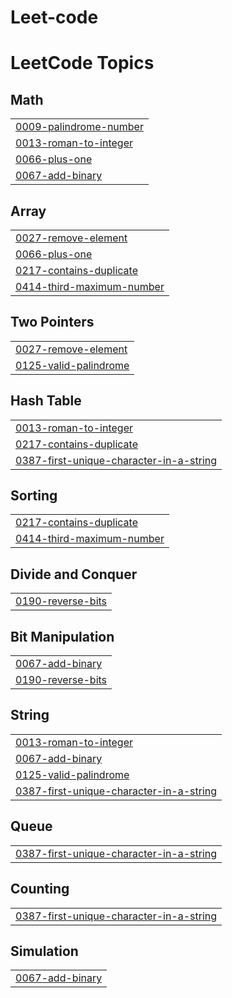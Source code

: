 # Leet-code
<!---LeetCode Topics Start-->
# LeetCode Topics
## Math
|  |
| ------- |
| [0009-palindrome-number](https://github.com/Gokul-krishna-AU/Leet-code/tree/master/0009-palindrome-number) |
| [0013-roman-to-integer](https://github.com/Gokul-krishna-AU/Leet-code/tree/master/0013-roman-to-integer) |
| [0066-plus-one](https://github.com/Gokul-krishna-AU/Leet-code/tree/master/0066-plus-one) |
| [0067-add-binary](https://github.com/Gokul-krishna-AU/Leet-code/tree/master/0067-add-binary) |
## Array
|  |
| ------- |
| [0027-remove-element](https://github.com/Gokul-krishna-AU/Leet-code/tree/master/0027-remove-element) |
| [0066-plus-one](https://github.com/Gokul-krishna-AU/Leet-code/tree/master/0066-plus-one) |
| [0217-contains-duplicate](https://github.com/Gokul-krishna-AU/Leet-code/tree/master/0217-contains-duplicate) |
| [0414-third-maximum-number](https://github.com/Gokul-krishna-AU/Leet-code/tree/master/0414-third-maximum-number) |
## Two Pointers
|  |
| ------- |
| [0027-remove-element](https://github.com/Gokul-krishna-AU/Leet-code/tree/master/0027-remove-element) |
| [0125-valid-palindrome](https://github.com/Gokul-krishna-AU/Leet-code/tree/master/0125-valid-palindrome) |
## Hash Table
|  |
| ------- |
| [0013-roman-to-integer](https://github.com/Gokul-krishna-AU/Leet-code/tree/master/0013-roman-to-integer) |
| [0217-contains-duplicate](https://github.com/Gokul-krishna-AU/Leet-code/tree/master/0217-contains-duplicate) |
| [0387-first-unique-character-in-a-string](https://github.com/Gokul-krishna-AU/Leet-code/tree/master/0387-first-unique-character-in-a-string) |
## Sorting
|  |
| ------- |
| [0217-contains-duplicate](https://github.com/Gokul-krishna-AU/Leet-code/tree/master/0217-contains-duplicate) |
| [0414-third-maximum-number](https://github.com/Gokul-krishna-AU/Leet-code/tree/master/0414-third-maximum-number) |
## Divide and Conquer
|  |
| ------- |
| [0190-reverse-bits](https://github.com/Gokul-krishna-AU/Leet-code/tree/master/0190-reverse-bits) |
## Bit Manipulation
|  |
| ------- |
| [0067-add-binary](https://github.com/Gokul-krishna-AU/Leet-code/tree/master/0067-add-binary) |
| [0190-reverse-bits](https://github.com/Gokul-krishna-AU/Leet-code/tree/master/0190-reverse-bits) |
## String
|  |
| ------- |
| [0013-roman-to-integer](https://github.com/Gokul-krishna-AU/Leet-code/tree/master/0013-roman-to-integer) |
| [0067-add-binary](https://github.com/Gokul-krishna-AU/Leet-code/tree/master/0067-add-binary) |
| [0125-valid-palindrome](https://github.com/Gokul-krishna-AU/Leet-code/tree/master/0125-valid-palindrome) |
| [0387-first-unique-character-in-a-string](https://github.com/Gokul-krishna-AU/Leet-code/tree/master/0387-first-unique-character-in-a-string) |
## Queue
|  |
| ------- |
| [0387-first-unique-character-in-a-string](https://github.com/Gokul-krishna-AU/Leet-code/tree/master/0387-first-unique-character-in-a-string) |
## Counting
|  |
| ------- |
| [0387-first-unique-character-in-a-string](https://github.com/Gokul-krishna-AU/Leet-code/tree/master/0387-first-unique-character-in-a-string) |
## Simulation
|  |
| ------- |
| [0067-add-binary](https://github.com/Gokul-krishna-AU/Leet-code/tree/master/0067-add-binary) |
<!---LeetCode Topics End-->